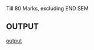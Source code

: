 Till 80 Marks, excluding END SEM
## OUTPUT
[output](https://github.com/vasanthkumar18/SEM_7/blob/main/PPL/Ranking/output.txt)
